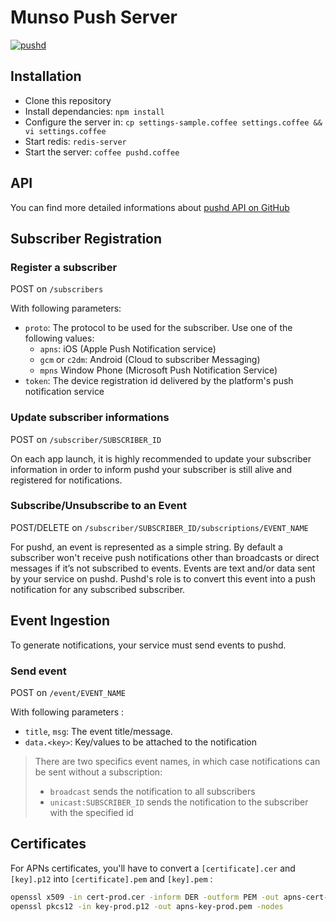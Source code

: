 
# Munso Push Server

[![pushd](https://img.shields.io/badge/based%20on-pushd-blue.svg?style=flat-square)](https://github.com/rs/pushd)

Installation
------------

- Clone this repository
- Install dependancies: `npm install`
- Configure the server in: `cp settings-sample.coffee settings.coffee && vi settings.coffee`
- Start redis: `redis-server`
- Start the server: `coffee pushd.coffee`

API
---

You can find more detailed informations about [pushd API on GitHub](https://github.com/rs/pushd#api)

## Subscriber Registration

### Register a subscriber

POST on `/subscribers`

With following parameters:

- `proto`: The protocol to be used for the subscriber. Use one of the following values:
	- `apns`: iOS (Apple Push Notification service)
	- `gcm` or `c2dm`: Android (Cloud to subscriber Messaging)
	- `mpns` Window Phone (Microsoft Push Notification Service)
- `token`: The device registration id delivered by the platform's push notification service

### Update subscriber informations

POST on `/subscriber/SUBSCRIBER_ID`

On each app launch, it is highly recommended to update your subscriber information in order to inform pushd your subscriber is still alive and registered for notifications.

### Subscribe/Unsubscribe to an Event

POST/DELETE on `/subscriber/SUBSCRIBER_ID/subscriptions/EVENT_NAME`

For pushd, an event is represented as a simple string. By default a subscriber won't receive push notifications other than broadcasts or direct messages if it’s not subscribed to events. Events are text and/or data sent by your service on pushd. Pushd's role is to convert this event into a push notification for any subscribed subscriber.

## Event Ingestion

To generate notifications, your service must send events to pushd.

### Send event

POST on `/event/EVENT_NAME`

With following parameters :
- `title`, `msg`: The event title/message.
- `data.<key>`: Key/values to be attached to the notification

> There are two specifics event names, in which case notifications can be sent without a subscription:
> - `broadcast` sends the notification to all subscribers
> - `unicast:SUBSCRIBER_ID` sends the notification to the subscriber with the specified id



Certificates
-------

For APNs certificates, you'll have to convert a `[certificate].cer` and `[key].p12` into `[certificate].pem` and `[key].pem` :

```bash
openssl x509 -in cert-prod.cer -inform DER -outform PEM -out apns-cert-prod.pem
openssl pkcs12 -in key-prod.p12 -out apns-key-prod.pem -nodes
```
